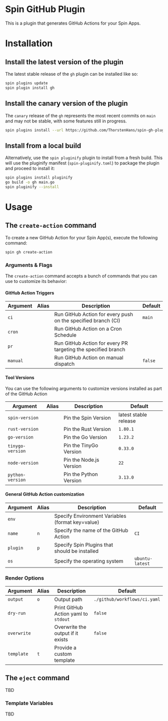 # Spin GitHub Plugin

This is a plugin that generates GitHub Actions for your Spin Apps.

# Installation

## Install the latest version of the plugin

The latest stable release of the `gh` plugin can be installed like so:

```sh
spin plugins update
spin plugin install gh
```

## Install the canary version of the plugin

The `canary` release of the `gh` represents the most recent commits on `main` and may not be stable, with some features still in progress.

```sh
spin plugins install --url https://github.com/ThorstenHans/spin-gh-plugin/releases/download/canary/gh.json
```

## Install from a local build

Alternatively, use the `spin pluginify` plugin to install from a fresh build. This will use the pluginify manifest (`spin-pluginify.toml`) to package the plugin and proceed to install it:

```sh
spin plugins install pluginify
go build -o gh main.go
spin pluginify --install
```

# Usage

## The `create-action` command

To create a new GitHub Action for your Spin App(s), execute the following command:

```bash
spin gh create-action
```

### Arguments & Flags

The `create-action` command accepts a bunch of commands that you can use to customize its behavior:

#### GitHub Action Triggers

| Argument | Alias | Description | Default |
|----------|-------|-------------|---------|
| `ci` | | Run GitHub Action for every push on the specified branch (CI) | `main` |
| `cron` | | Run GitHub Action on a Cron Schedule | |
| `pr` | | Run GitHub Action for every PR targeting the specified branch | |
| `manual` | | Run GitHub Action on manual dispatch | `false` |


#### Tool Versions

You can use the following arguments to customize versions installed as part of the GitHub Action

| Argument | Alias | Description | Default |
|----------|-------|-------------|---------|
| `spin-version` | | Pin the Spin Version | latest stable release |
| `rust-version` | | Pin the Rust Version | `1.80.1` |
| `go-version` | | Pin the Go Version | `1.23.2` |
| `tinygo-version` | | Pin the TinyGo Version | `0.33.0` |
| `node-version` | | Pin the Node.js Version | `22` |
| `python-version` | | Pin the Python Version | `3.13.0` |

#### General GitHub Action customization

| Argument | Alias | Description | Default |
|----------|-------|-------------|---------|
| `env` | | Specify Environment Variables (format key=value) | |
| `name` | `n` | Specify the name of the GitHub Action | `CI` |
| `plugin` | `p` | Specify Spin Plugins that should be installed | |
| `os` | | Specify the operating system | `ubuntu-latest` |

### Render Options

| Argument | Alias | Description | Default |
|----------|-------|-------------|---------|
| `output` | `o` | Output path | `./github/workflows/ci.yaml` |
| `dry-run` | | Print GitHub Action yaml to `stdout` | `false` |
| `overwrite` | | Overwrite the output if it exists | `false` |
| `template` | `t` | Provide a custom template | |

## The `eject` command

TBD

### Template Variables

TBD